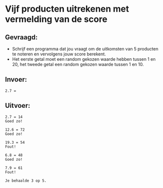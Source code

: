 # Vijf producten uitrekenen met vermelding van de score


## Gevraagd:

* Schrijf een programma dat jou vraagt om de uitkomsten van 5 producten te noteren en vervolgens jouw score berekent. 
* Het eerste getal moet een random gekozen waarde hebben tussen 1 en 20, het tweede getal een random gekozen waarde tussen 1 en 10. 

## Invoer:
```
2.7 = 

```

## Uitvoer:

```
2.7 = 14
Goed zo!

12.6 = 72
Goed zo!

19.3 = 54
Fout! 

6.8 = 48
Goed zo!

7.9 = 61
Fout!

Je behaalde 3 op 5.
```
